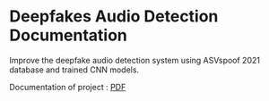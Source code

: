 # Deepfakes Audio Detection Documentation

Improve the deepfake audio detection system using ASVspoof 2021 database and trained CNN models.

Documentation of project : [PDF](https://github.com/sevketbinali/deepfakes-audio-detection-documentation/blob/main/Documentation.pdf)

